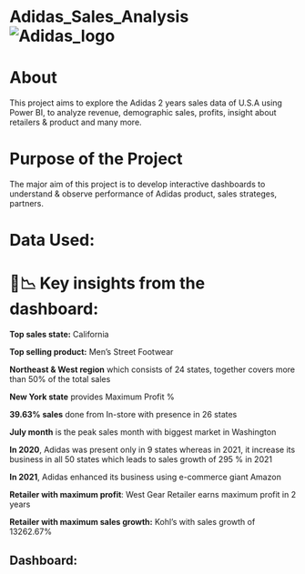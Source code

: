 # Adidas_Sales_Analysis ![Adidas_logo](https://github.com/user-attachments/assets/aa5cb9ca-3fac-4227-97a7-b3ea1b7d5e1a)


# About

This project aims to explore the Adidas 2 years sales data of U.S.A using Power BI, to analyze revenue, demographic sales, profits, insight about retailers & product and many more.

# Purpose of the Project

The major aim of this project is to develop interactive dashboards to understand & observe performance of Adidas product, sales strateges, partners.

# Data Used:



# 🔎📉 Key insights from the dashboard:

**Top sales state:** California

**Top selling product:** Men’s Street Footwear

**Northeast & West region** which consists of 24 states, together covers more than 50% of the total sales

**New York state** provides Maximum Profit %

**39.63% sales** done from In-store with presence in 26 states

**July month** is the peak sales month with biggest market in Washington

**In 2020**, Adidas was present only in 9 states whereas in 2021, it increase its business in all 50 states which leads to sales growth of 295 % in 2021 

**In 2021**, Adidas enhanced its business using e-commerce giant Amazon

**Retailer with maximum profit**:  West Gear Retailer earns maximum profit in 2 years

**Retailer with maximum sales growth:** Kohl’s with sales growth of 13262.67%

## Dashboard: 
